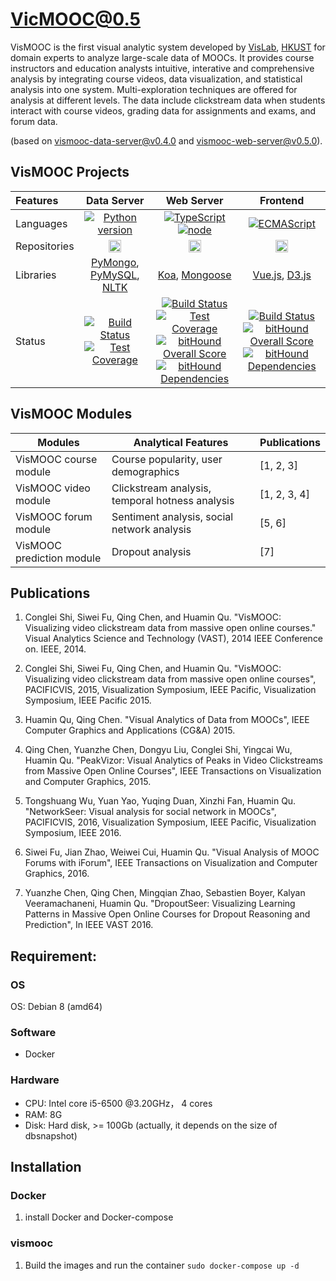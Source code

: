 # VicMOOC@0.5
VisMOOC is the first visual analytic system developed by [VisLab](vis.cse.ust.hk), [HKUST](http://www.ust.hk/) for domain experts to analyze large-scale data of MOOCs. It provides course instructors and education analysts intuitive, interative and comprehensive analysis by integrating course videos, data visualization, and statistical analysis into one system. Multi-exploration techniques are offered for analysis at different levels. The data include clickstream data when students interact with course videos, grading data for assignments and exams, and forum data.

(based on [vismooc-data-server@v0.4.0](https://github.com/HKUST-VISLab/vismooc-data-server/releases/tag/v0.4.0) and 
[vismooc-web-server@v0.5.0](https://github.com/HKUST-VISLab/vismooc-web-server/releases/tag/v0.4.9)).

## VisMOOC Projects

Features|Data Server | Web Server | Frontend
:---|:---:|:---:|:---:
Languages|[![Python version](https://img.shields.io/badge/python-3.5-blue.svg)](http://vis.cse.ust.hk/)|[![TypeScript](https://img.shields.io/badge/%3C%2F%3E-TypeScript-blue.svg)](https://github.com/ellerbrock/typescript-badges/)[![node](https://img.shields.io/node/v/wechaty.svg?maxAge=604800)](https://nodejs.org/)|[![ECMAScript](https://img.shields.io/badge/ECMAScript-6-yellow.svg)](http://vis.cse.ust.hk/)
Repositories|<a href="https://github.com/HKUST-VISLab/vismooc-data-server"><img src="https://img.shields.io/github/stars/HKUST-VISLab/v-logger.svg?style=social&label=vismooc-data-server" height="20"></a>|<a href="https://github.com/HKUST-VISLab/vismooc-web-server"><img src="https://img.shields.io/github/stars/HKUST-VISLab/v-logger.svg?style=social&label=vismooc-web-server" height="20"></a>|<a href="https://github.com/HKUST-VISLab/vismooc-frontend"><img src="https://img.shields.io/github/stars/HKUST-VISLab/v-logger.svg?style=social&label=vismooc-frontend" height="20"></a>
Libraries|[PyMongo](https://github.com/mher/pymongo), [PyMySQL](https://github.com/PyMySQL/PyMySQL), [NLTK](http://www.nltk.org/)|[Koa](https://github.com/koajs/koa), [Mongoose](http://mongoosejs.com/)|[Vue.js](https://vuejs.org/), [D3.js](https://d3js.org/)
Status|[![Build Status](https://travis-ci.com/HKUST-VISLab/vismooc-data-server.svg?token=iCzC3448sGQmSeYdNFro&branch=master)](https://travis-ci.com/HKUST-VISLab/vismooc-data-server)<br>[![Test Coverage](https://codeclimate.com/repos/592ab22319c972027a002465/badges/4036d9d8942155cedb5d/coverage.svg)](https://codeclimate.com/repos/592ab22319c972027a002465/coverage)|[![Build Status](https://travis-ci.com/HKUST-VISLab/vismooc-web-server.svg?token=iCzC3448sGQmSeYdNFro&branch=master)](https://travis-ci.com/HKUST-VISLab/vismooc-web-server)<br>[![Test Coverage](https://codeclimate.com/repos/592ab295839b1e02650008c6/badges/72c646f31634a87f8623/coverage.svg)](https://codeclimate.com/repos/592ab295839b1e02650008c6/coverage)<br>[![bitHound Overall Score](https://www.bithound.io/projects/badges/d9bc67c0-4374-11e7-a311-7b68633f7cb1/score.svg)](https://www.bithound.io/github/chenzhutian/vismooc-web-server)<br>[![bitHound Dependencies](https://www.bithound.io/projects/badges/d9bc67c0-4374-11e7-a311-7b68633f7cb1/dependencies.svg)](https://www.bithound.io/github/chenzhutian/vismooc-web-server/master/dependencies/npm)|[![Build Status](https://travis-ci.com/HKUST-VISLab/vismooc-front-end.svg?token=iCzC3448sGQmSeYdNFro&branch=master)](https://travis-ci.com/HKUST-VISLab/vismooc-front-end)<br>[![bitHound Overall Score](https://www.bithound.io/projects/badges/57872a00-4375-11e7-9c37-9b439aefd03b/score.svg)](https://www.bithound.io/github/chenzhutian/vismooc-front-end)<br>[![bitHound Dependencies](https://www.bithound.io/projects/badges/57872a00-4375-11e7-9c37-9b439aefd03b/dependencies.svg)](https://www.bithound.io/github/chenzhutian/vismooc-front-end/master/dependencies/npm)


## VisMOOC Modules

Modules|Analytical Features | Publications 
----------|------------|----------
VisMOOC course module|Course popularity, user demographics| [1, 2, 3]
VisMOOC video module|Clickstream analysis, temporal hotness analysis| [1, 2, 3, 4]
VisMOOC forum module|Sentiment analysis, social network analysis| [5, 6]
VisMOOC prediction module|Dropout analysis| [7]


## Publications

1. Conglei Shi, Siwei Fu, Qing Chen, and Huamin Qu. "VisMOOC: Visualizing video clickstream data from massive open online courses." Visual Analytics Science and Technology (VAST), 2014 IEEE Conference on. IEEE, 2014.

2. Conglei Shi, Siwei Fu, Qing Chen, and Huamin Qu. "VisMOOC: Visualizing video clickstream data from massive open online courses", PACIFICVIS, 2015, Visualization Symposium, IEEE Pacific, Visualization Symposium, IEEE Pacific 2015.

3. Huamin Qu, Qing Chen. "Visual Analytics of Data from MOOCs", IEEE Computer Graphics and Applications (CG&A) 2015.

4. Qing Chen, Yuanzhe Chen, Dongyu Liu, Conglei Shi, Yingcai Wu, Huamin Qu. "PeakVizor: Visual Analytics of Peaks in Video Clickstreams from Massive Open Online Courses", IEEE Transactions on Visualization and Computer Graphics, 2015.

5. Tongshuang Wu, Yuan Yao, Yuqing Duan, Xinzhi Fan, Huamin Qu. "NetworkSeer: Visual analysis for social network in MOOCs", PACIFICVIS, 2016, Visualization Symposium, IEEE Pacific, Visualization Symposium, IEEE 2016.

6. Siwei Fu, Jian Zhao, Weiwei Cui, Huamin Qu. "Visual Analysis of MOOC Forums with iForum", IEEE Transactions on Visualization and Computer Graphics, 2016.

7. Yuanzhe Chen, Qing Chen, Mingqian Zhao, Sebastien Boyer, Kalyan Veeramachaneni, Huamin Qu. "DropoutSeer: Visualizing Learning Patterns in Massive Open Online Courses for Dropout Reasoning and Prediction", In IEEE VAST 2016.


## Requirement:

### OS
OS: Debian 8 (amd64)

### Software
- Docker

### Hardware
- CPU: Intel core i5-6500 @3.20GHz， 4 cores
- RAM: 8G
- Disk: Hard disk, >= 100Gb (actually, it depends on the size of dbsnapshot)

## Installation

### Docker
1. install Docker and Docker-compose

### vismooc
1. Build the images and run the container `sudo docker-compose up -d`

